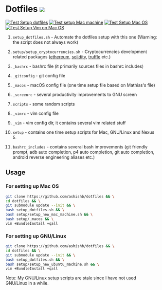 # Dotfiles [![](https://img.shields.io/badge/Quality-A%2B-brightgreen.svg)](https://img.shields.io/badge/Quality-A%2B-brightgreen.svg)

[![Test Setup dotfiles](https://github.com/ashishb/dotfiles/workflows/test_macos_1%20-%20Test%20Setup%20dotfiles/badge.svg)](https://github.com/ashishb/dotfiles/actions)
[![Test setup Mac machine](https://github.com/ashishb/dotfiles/workflows/test_macos_2%20-%20Test%20setup%20Mac%20machine/badge.svg)](https://github.com/ashishb/dotfiles/actions)
[![Test Setup Mac OS](https://github.com/ashishb/dotfiles/workflows/test_macos_3%20-%20Test%20Setup%20Mac%20OS/badge.svg)](https://github.com/ashishb/dotfiles/actions)
[![Test Setup Vim on Mac OS](https://github.com/ashishb/dotfiles/workflows/test_macos_4%20-%20Test%20Setup%20Vim%20on%20Mac%20OS/badge.svg)](https://github.com/ashishb/dotfiles/actions)

1. `setup_dotfiles.sh` - Automate the dotfiles setup with this one (Warning: the
 script does not always work)

2. `setup/setup_cryptocurrencies.sh` - Cryptocurrencies development related packages ([ethereum](https://www.ethereum.org/), [solidity](https://solidity.readthedocs.io/en/v0.5.11/), [truffle](https://www.trufflesuite.com/) etc.)

2. `_bashrc` - bashrc file (it primarily sources files in bashrc includes)

3. `_gitconfig` - git config file

4. `_macos` - macOS config file (one time setup file based on Mathias's file)

5. `_screenrc` - several productivity improvements to GNU screen

6. `scripts` - some random scripts

8. `_vimrc` - vim config file

9. `_vim` - vim config dir, it contains several vim related stuff

10. `setup` - contains one time setup scripts for Mac, GNU/Linux and Nexus 5.

11. `bashrc_includes` - contains several bash improvements (git friendly prompt, adb auto completion, p4 auto completion, git auto completion, android reverse engineering aliases etc.)

## Usage

### For setting up Mac OS

```bash
git clone https://github.com/ashishb/dotfiles && \
cd dotfiles && \
git submodule update --init && \
bash setup_dotfiles.sh && \
bash setup/setup_new_mac_machine.sh && \
bash setup/_macos && \
vim +BundleInstall +qall
```

### For setting up GNU/Linux

```bash
git clone https://github.com/ashishb/dotfiles && \
cd dotfiles && \
git submodule update --init && \
bash setup_dotfiles.sh && \
bash setup/setup_new_ubuntu_machine.sh && \
vim +BundleInstall +qall
```

Note: My GNU/Linux setup scripts are stale since I have not used GNU/Linux in a while.
